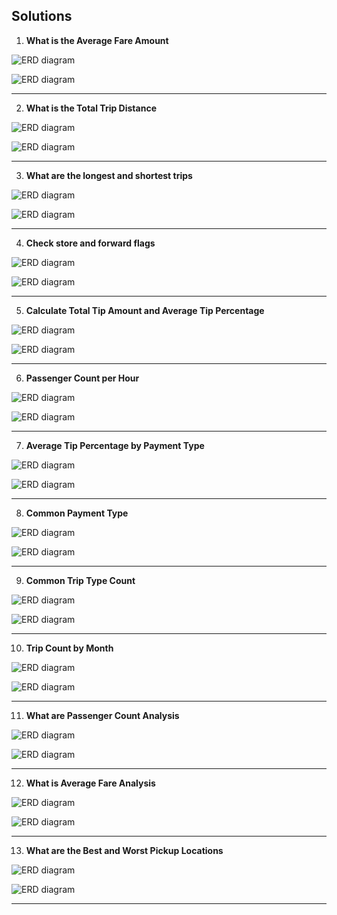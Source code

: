 ## Solutions

1. **What is the Average Fare Amount**

![ERD diagram](images/1.png)

![ERD diagram](images/1a.png)
***
2. **What is the Total Trip Distance**

![ERD diagram](images/2.png)

![ERD diagram](images/2a.png)
***
3. **What are the longest and shortest trips**

![ERD diagram](images/3.png)

![ERD diagram](images/3a.png)
***
4. **Check store and forward flags**

![ERD diagram](images/4.png)

![ERD diagram](images/4a.png)
***   
5. **Calculate Total Tip Amount and Average Tip Percentage**

![ERD diagram](images/5.png)

![ERD diagram](images/5a.png)
***
6. **Passenger Count per Hour**

![ERD diagram](images/6.png)

![ERD diagram](images/6a.png)
***
7. **Average Tip Percentage by Payment Type**

![ERD diagram](images/7.png)

![ERD diagram](images/7a.png)
***
8. **Common Payment Type**

![ERD diagram](images/8.png)

![ERD diagram](images/8a.png)
***
9.  **Common Trip Type Count**

![ERD diagram](images/9.png)

![ERD diagram](images/9a.png)
***
10. **Trip Count by Month**

![ERD diagram](images/10.png)

![ERD diagram](images/10a.png)
***
11. **What are Passenger Count Analysis**

![ERD diagram](images/11.png)

![ERD diagram](images/11a.png)
***
12. **What is Average Fare Analysis**

![ERD diagram](images/12.png)

![ERD diagram](images/12a.png)
***
13. **What are the Best and Worst Pickup Locations**

![ERD diagram](images/13.png)

![ERD diagram](images/13a.png)
***
